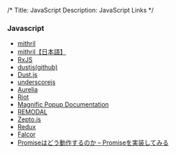 /*
Title: JavaScript
Description: JavaScript Links
*/

### Javascript

* [mithril](http://lhorie.github.io/mithril/index.html)
* [mithril【日本語】](http://mithril-ja.js.org)
* [RxJS](https://github.com/Reactive-Extensions/RxJS)
* [dustjs(github)](https://github.com/linkedin/dustjs)
* [Dust.js](http://www.dustjs.com/)
* [underscorejs](http://underscorejs.org/)
* [Aurelia](http://aurelia.io)
* [Riot](http://atakig.sakura.ne.jp/JavaScript/Riot)
* [Magnific Popup Documentation](http://dimsemenov.com/plugins/magnific-popup/documentation.html)
* [REMODAL](http://vodkabears.github.io/remodal/)
* [Zepto.js](http://zeptojs.com)
* [Redux](http://rackt.org/redux/index.html)
* [Falcor](http://netflix.github.io/falcor/)
* [Promiseはどう動作するのか – Promiseを実装してみる](http://postd.cc/how-do-promises-work/)
